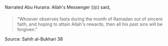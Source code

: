 Narrated Abu Huraira: Allah's Messenger (ﷺ) said,

>"Whoever observes fasts during the month of Ramadan out of sincere faith, and hoping to attain Allah's rewards, then all his past sins will be forgiven."

Source: Sahih al-Bukhari 38
